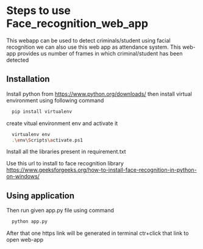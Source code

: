 
# Steps to use Face_recognition_web_app

This webapp can be used to detect criminals/student using facial recognition
we can also use this web app as attendance system.
This web-app provides us number of frames in which criminal/student has been detected 


## Installation

Install python from https://www.python.org/downloads/
then install virtual environment using following command

```bash
  pip install virtualenv

```
create vitual environment env and activate it
  
```bash
  virtualenv env
  .\env\Scripts\activate.ps1
``` 
Install all the libraries present in requirement.txt

Use this url to install to face recognition library
https://www.geeksforgeeks.org/how-to-install-face-recognition-in-python-on-windows/





## Using application
Then run given app.py file using command 
```bash
  python app.py
```
After that one https link will be generated in terminal
ctr+click that link to open web-app
